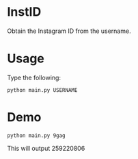 # InstID
Obtain the Instagram ID from the username. 

# Usage
Type the following: 
```
python main.py USERNAME
```
# Demo
```
python main.py 9gag
```
This will output 259220806


